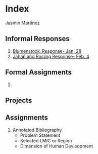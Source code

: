 # Index 

Jasmin Martinez 

## Informal Responses

1. [Blumenstock_Response- Jan. 28](https://jrmartinez01.github.io/workshop3/bluemenstock)
2. [Jahan and Rosling Response- Feb. 4](https://github.com/jrmartinez01/workshop3/blob/master/Jahan_and_Rosling_Response)

## Formal Assignments 

1. 

## Projects 

## Assignments

 1. Annotated Bibliography 
    - Problem Statement 
    - Selected LMIC or Region 
    - Dimension of Human Devleopment 

